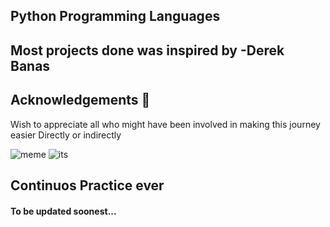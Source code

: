 ## Python Programming Languages
## Most projects done was inspired by **-Derek Banas**
## Acknowledgements :pray:
Wish to appreciate all who might have been involved in making this journey easier Directly or indirectly

![meme](https://coursemarks.com/wp-content/uploads/2020/11/2538582_65d7_4.jpg.webp)
![its](https://encrypted-tbn0.gstatic.com/images?q=tbn:ANd9GcQzlFn2N7nY5ZzBo4ny7qf7XSJmou8vD1kBIw&usqp=CAU)

## Continuos Practice ever


#### To be updated soonest...

